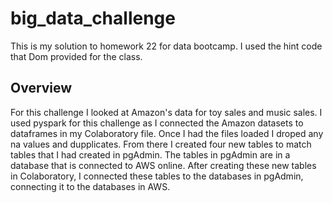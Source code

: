 # big_data_challenge
This is my solution to homework 22 for data bootcamp. I used the hint code that Dom provided for the class.


## Overview
For this challenge I looked at Amazon's data for toy sales and music sales. I used pyspark for this challenge as I connected the Amazon datasets to dataframes in my Colaboratory file. Once I had the files loaded I droped any na values and dupplicates. From there I created four new tables to match tables that I had created in pgAdmin. The tables in pgAdmin are in a database that is connected to AWS online. After creating these new tables in Colaboratory, I connected these tables to the databases in pgAdmin, connecting it to the databases in AWS.